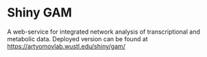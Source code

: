 # Shiny GAM

A web-service for integrated network analysis of transcriptional and metabolic data. Deployed version can be found at https://artyomovlab.wustl.edu/shiny/gam/

